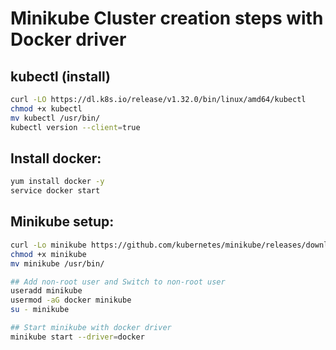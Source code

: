# Minikube Cluster creation steps with Docker driver

## kubectl (install)

```bash
curl -LO https://dl.k8s.io/release/v1.32.0/bin/linux/amd64/kubectl
chmod +x kubectl
mv kubectl /usr/bin/
kubectl version --client=true
```

## Install docker:

```bash
yum install docker -y
service docker start
```

## Minikube setup:

```bash
curl -Lo minikube https://github.com/kubernetes/minikube/releases/download/v1.34.0/minikube-linux-amd64
chmod +x minikube
mv minikube /usr/bin/

## Add non-root user and Switch to non-root user
useradd minikube
usermod -aG docker minikube
su - minikube

## Start minikube with docker driver
minikube start --driver=docker
```
